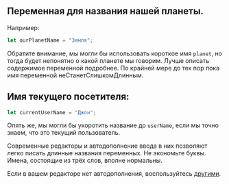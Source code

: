 ## Переменная для названия нашей планеты.

Например:

```js
let ourPlanetName = "Земля";
```

Обратите внимание, мы могли бы использовать короткое имя `planet`, но тогда будет непонятно о какой планете мы говорим. Лучше описать содержимое переменной подробнее. По крайней мере до тех пор пока имя переменной неСтанетСлишкомДлинным.

## Имя текущего посетителя:
```js
let currentUserName = "Джон";
```

Опять же, мы могли бы укоротить название до `userName`, если мы точно знаем, что это текущий пользователь.

Современные редакторы и автодополнение ввода в них позволяют легко писать длинные названия переменных. Не экономьте буквы. Имена, состоящие из трёх слов, вполне нормальны.

Если в вашем редакторе нет автодополнения, воспользуйтесь [другими](/code-editors).
